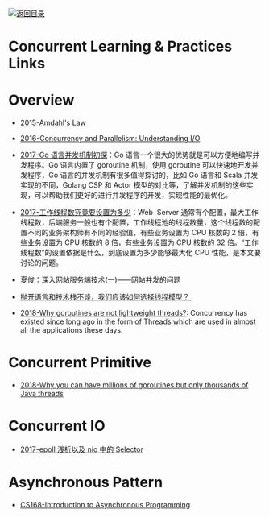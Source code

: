 [![返回目录](https://user-images.githubusercontent.com/5803001/38079637-ff0abcf0-3371-11e8-9b76-ad651620afc7.jpg)](https://github.com/wxyyxc1992/Awesome-Links)

# Concurrent Learning & Practices Links

# Overview

* [2015-Amdahl's Law](http://tutorials.jenkov.com/java-concurrency/amdahls-law.html)

* [2016-Concurrency and Parallelism: Understanding I/O](https://blog.risingstack.com/concurrency-and-parallelism-understanding-i-o/)

- [2017-Go 语言并发机制初探](https://yq.aliyun.com/articles/72365)：Go 语言一个很大的优势就是可以方便地编写并发程序。Go 语言内置了 goroutine 机制，使用 goroutine 可以快速地开发并发程序，Go 语言的并发机制有很多值得探讨的，比如 Go 语言和 Scala 并发实现的不同，Golang CSP 和 Actor 模型的对比等，了解并发机制的这些实现，可以帮助我们更好的进行并发程序的开发，实现性能的最优化。

- [2017-工作线程数究竟要设置为多少](https://mp.weixin.qq.com/s/BRpngTEFHjzpGv8tkdqmPQ)：Web  Server 通常有个配置，最大工作线程数，后端服务一般也有个配置，工作线程池的线程数量，这个线程数的配置不同的业务架构师有不同的经验值，有些业务设置为 CPU 核数的 2 倍，有些业务设置为 CPU 核数的 8 倍，有些业务设置为 CPU 核数的 32 倍。“工作线程数”的设置依据是什么，到底设置为多少能够最大化 CPU 性能，是本文要讨论的问题。

* [夏俊：深入网站服务端技术(一)——网站并发的问题](http://www.csdn.net/article/2015-03-16/2824221)

- [抛开语言和技术栈不谈，我们应该如何选择线程模型？ ](http://mp.weixin.qq.com/s?__biz=MzA5Nzc4OTA1Mw==&mid=2659598379&idx=1&sn=39d432e1d2f2c07254157e621bc50f01&chksm=8be99539bc9e1c2f892fcc89089c939d70361d1ba1fb584ce69ab68240eb35e6846f3c14bd6b&mpshare=1&scene=1&srcid=1028Z0atSJuHV9dRSZdjogqo#rd)

- [2018-Why goroutines are not lightweight threads?](https://codeburst.io/why-goroutines-are-not-lightweight-threads-7c460c1f155f): Concurrency has existed since long ago in the form of Threads which are used in almost all the applications these days.

# Concurrent Primitive 

- [2018-Why you can have millions of goroutines but only thousands of Java threads](https://rcoh.me/posts/why-you-can-have-a-million-go-routines-but-only-1000-java-threads/)

# Concurrent IO

* [2017-epoll 浅析以及 nio 中的 Selector](http://www.importnew.com/24794.html)

# Asynchronous Pattern

* [CS168-Introduction to Asynchronous Programming](http://cs.brown.edu/courses/cs168/s12/handouts/async.pdf)
